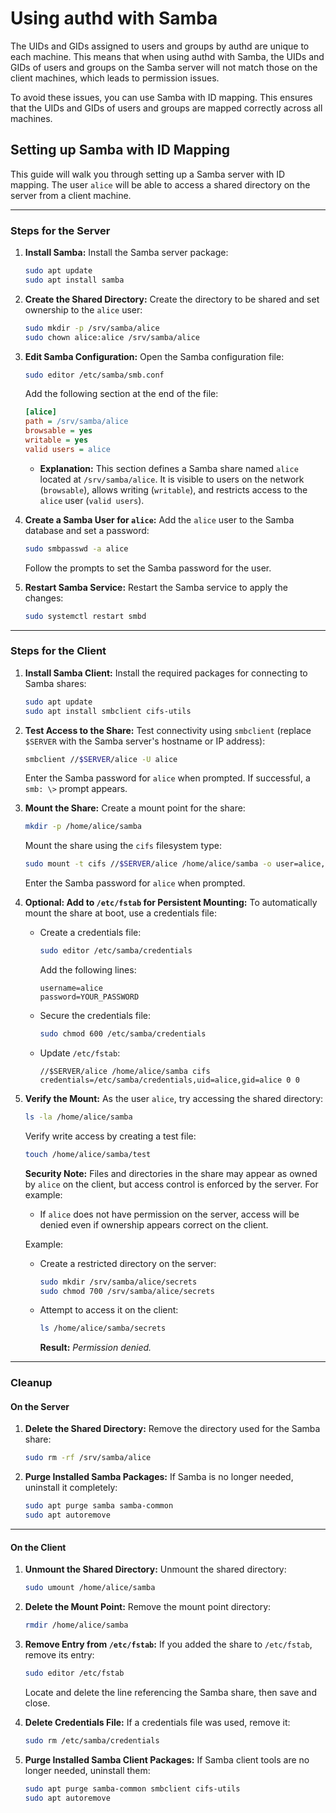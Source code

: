 # Using authd with Samba

The UIDs and GIDs assigned to users and groups by authd are unique to each
machine. This means that when using authd with Samba, the UIDs and GIDs of users
and groups on the Samba server will not match those on the client machines,
which leads to permission issues.

To avoid these issues, you can use Samba with ID mapping. This ensures that the
UIDs and GIDs of users and groups are mapped correctly across all machines.

## Setting up Samba with ID Mapping

This guide will walk you through setting up a Samba server with ID mapping. The
user `alice` will be able to access a shared directory on the server from a
client machine.

---

### Steps for the Server

1. **Install Samba:**
   Install the Samba server package:

   ```bash
   sudo apt update
   sudo apt install samba
   ```

2. **Create the Shared Directory:**
   Create the directory to be shared and set ownership to the `alice` user:

   ```bash
   sudo mkdir -p /srv/samba/alice
   sudo chown alice:alice /srv/samba/alice
   ```

3. **Edit Samba Configuration:**
   Open the Samba configuration file:

   ```bash
   sudo editor /etc/samba/smb.conf
   ```

   Add the following section at the end of the file:

   ```ini
   [alice]
   path = /srv/samba/alice
   browsable = yes
   writable = yes
   valid users = alice
   ```

   - **Explanation:** This section defines a Samba share named `alice` located
   at `/srv/samba/alice`. It is visible to users on the network (`browsable`),
   allows writing (`writable`), and restricts access to the `alice` user (`valid
   users`).

4. **Create a Samba User for `alice`:**
   Add the `alice` user to the Samba database and set a password:

   ```bash
   sudo smbpasswd -a alice
   ```

   Follow the prompts to set the Samba password for the user.

5. **Restart Samba Service:**
   Restart the Samba service to apply the changes:

   ```bash
   sudo systemctl restart smbd
   ```

---

### Steps for the Client

1. **Install Samba Client:**
   Install the required packages for connecting to Samba shares:

   ```bash
   sudo apt update
   sudo apt install smbclient cifs-utils
   ```

2. **Test Access to the Share:**
   Test connectivity using `smbclient` (replace `$SERVER` with the Samba
   server's hostname or IP address):

   ```bash
   smbclient //$SERVER/alice -U alice
   ```

   Enter the Samba password for `alice` when prompted. If successful, a `smb: \>`
   prompt appears.

3. **Mount the Share:**
   Create a mount point for the share:

   ```bash
   mkdir -p /home/alice/samba
   ```

   Mount the share using the `cifs` filesystem type:

   ```bash
   sudo mount -t cifs //$SERVER/alice /home/alice/samba -o user=alice,uid=$(id -u alice),gid=$(id -g alice)
   ```

   Enter the Samba password for `alice` when prompted.

4. **Optional: Add to `/etc/fstab` for Persistent Mounting:**
   To automatically mount the share at boot, use a credentials file:

   - Create a credentials file:

     ```bash
     sudo editor /etc/samba/credentials
     ```

     Add the following lines:

     ```
     username=alice
     password=YOUR_PASSWORD
     ```

   - Secure the credentials file:

     ```bash
     sudo chmod 600 /etc/samba/credentials
     ```

   - Update `/etc/fstab`:

     ```
     //$SERVER/alice /home/alice/samba cifs credentials=/etc/samba/credentials,uid=alice,gid=alice 0 0
     ```

5. **Verify the Mount:**
   As the user `alice`, try accessing the shared directory:

   ```bash
   ls -la /home/alice/samba
   ```

   Verify write access by creating a test file:

   ```bash
   touch /home/alice/samba/test
   ```

   **Security Note:** Files and directories in the share may appear as owned by
   `alice` on the client, but access control is enforced by the server. For
   example:

   - If `alice` does not have permission on the server, access will be denied
     even if ownership appears correct on the client.

   Example:

   - Create a restricted directory on the server:

     ```bash
     sudo mkdir /srv/samba/alice/secrets
     sudo chmod 700 /srv/samba/alice/secrets
     ```

   - Attempt to access it on the client:

     ```bash
     ls /home/alice/samba/secrets
     ```

     **Result:** *Permission denied.*

---

### Cleanup

#### On the Server

1. **Delete the Shared Directory:**
   Remove the directory used for the Samba share:

   ```bash
   sudo rm -rf /srv/samba/alice
   ```

2. **Purge Installed Samba Packages:**
   If Samba is no longer needed, uninstall it completely:

   ```bash
   sudo apt purge samba samba-common
   sudo apt autoremove
   ```

---

#### On the Client

1. **Unmount the Shared Directory:**
   Unmount the shared directory:

   ```bash
   sudo umount /home/alice/samba
   ```

2. **Delete the Mount Point:**
   Remove the mount point directory:

   ```bash
   rmdir /home/alice/samba
   ```

3. **Remove Entry from `/etc/fstab`:**
   If you added the share to `/etc/fstab`, remove its entry:

   ```bash
   sudo editor /etc/fstab
   ```

   Locate and delete the line referencing the Samba share, then save and close.

4. **Delete Credentials File:**
   If a credentials file was used, remove it:

   ```bash
   sudo rm /etc/samba/credentials
   ```

5. **Purge Installed Samba Client Packages:**
   If Samba client tools are no longer needed, uninstall them:

   ```bash
   sudo apt purge samba-common smbclient cifs-utils
   sudo apt autoremove
   ```

